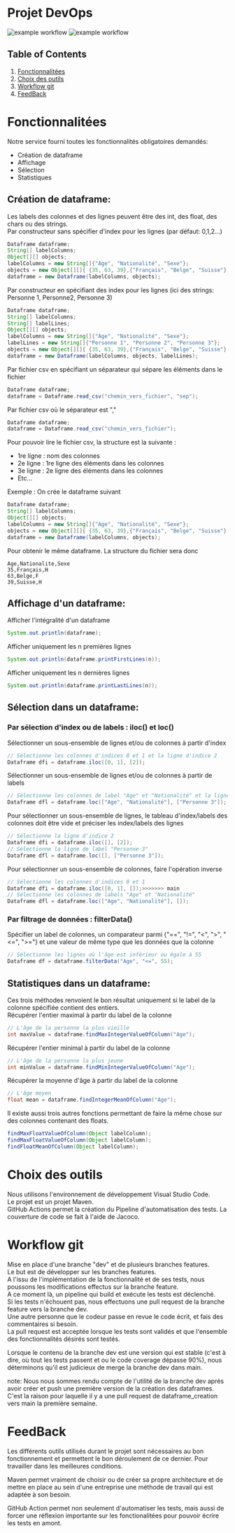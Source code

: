 # Projet DevOps
![example workflow](https://github.com/perringe/project_devops/actions/workflows/action_onmain.yml/badge.svg)
![example workflow](https://github.com/perringe/project_devops/actions/workflows/action_onbranch.yml/badge.svg)

## Table of Contents
1. [Fonctionnalitées](#fonctionnalitées)
2. [Choix des outils](#choix-des-outils)
3. [Workflow git](#workflow-git)
4. [FeedBack](#feedback)

# Fonctionnalitées
Notre service fourni toutes les fonctionnalités obligatoires demandés:
- Création de dataframe
- Affichage
- Sélection
- Statistiques

## Création de dataframe:  
Les labels des colonnes et des lignes peuvent être des int, des float, des chars ou des strings.  
Par constructeur sans spécifier d'index pour les lignes (par défaut: 0,1,2...)  
```java
Dataframe dataframe;
String[] labelColumns;
Object[][] objects;
labelColumns = new String[]{"Age", "Nationalité", "Sexe"};
objects = new Object[][]{ {35, 63, 39},{"Français", "Belge", "Suisse"},{'H', 'F', 'H'} };
dataframe = new Dataframe(labelColumns, objects);
```
Par constructeur en spécifiant des index pour les lignes (ici des strings: Personne 1, Personne2, Personne 3)
```java
Dataframe dataframe;
String[] labelColumns;
String[] labelLines;
Object[][] objects;
labelColumns = new String[]{"Age", "Nationalité", "Sexe"};
labelLines = new String[]{"Personne 1", "Personne 2", "Personne 3"};
objects = new Object[][]{ {35, 63, 39},{"Français", "Belge", "Suisse"},{'H', 'F', 'H'} };
dataframe = new Dataframe(labelColumns, objects, labelLines);
```
Par fichier csv en spécifiant un séparateur qui sépare les éléments dans le fichier
```java
Dataframe dataframe;
dataframe = Dataframe.read_csv("chemin_vers_fichier", "sep");
```
Par fichier csv où le séparateur est ","
```java
Dataframe dataframe;
dataframe = Dataframe.read_csv("chemin_vers_fichier");
```
Pour pouvoir lire le fichier csv, la structure est la suivante :
  - 1re ligne : nom des colonnes
  - 2e ligne : 1re ligne des éléments dans les colonnes
  - 3e ligne : 2e ligne des éléments dans les colonnes
  - Etc...


Exemple : On crée le dataframe suivant
```java
Dataframe dataframe;
String[] labelColumns;
Object[][] objects;
labelColumns = new String[]{"Age", "Nationalité", "Sexe"};
objects = new Object[][]{ {35, 63, 39},{"Français", "Belge", "Suisse"},{'H', 'F', 'H'} };
dataframe = new Dataframe(labelColumns, objects);
```
Pour obtenir le même dataframe. La structure du fichier sera donc
```csv
Age,Nationalite,Sexe
35,Français,H
63,Belge,F
39,Suisse,H
```
## Affichage d'un dataframe:  
Afficher l'intégralité d'un dataframe
```java
System.out.println(dataframe);
```
Afficher uniquement les n premières lignes
```java
System.out.println(dataframe.printFirstLines(n));
```

Afficher uniquement les n dernières lignes
```java
System.out.println(dataframe.printLastLines(n));
```
## Sélection dans un dataframe:
### Par sélection d'index ou de labels : iloc() et loc()
Sélectionner un sous-ensemble de lignes et/ou de colonnes à partir d'index
```java
// Sélectionne les colonnes d'indices 0 et 1 et la ligne d'indice 2
Dataframe dfi = dataframe.iloc([0, 1], [2]);
```
Sélectionner un sous-ensemble de lignes et/ou de colonnes à partir de labels
```java
// Sélectionne les colonnes de label "Age" et "Nationalité" et la ligne de label "Personne 3"
Dataframe dfl = dataframe.loc(["Age", "Nationalité"], ["Personne 3"]);
```

Pour sélectionner un sous-ensemble de lignes, le tableau d'index/labels des colonnes doit être vide et préciser les index/labels des lignes
```java
// Sélectionne la ligne d'indice 2
Dataframe dfi = dataframe.iloc([], [2]);
// Sélectionne la ligne de label "Personne 3"
Dataframe dfl = dataframe.loc([], ["Personne 3"]);
```
Pour sélectionner un sous-ensemble de colonnes, faire l'opération inverse
```java
// Sélectionne les colonnes d'indices 0 et 1
Dataframe dfi = dataframe.iloc([0, 1], []);>>>>>>> main
// Sélectionne les colonnes de labels "Age" et "Nationalité"
Dataframe dfl = dataframe.loc(["Age", "Nationalité"], []);
```
### Par filtrage de données : filterData()
Spécifier un label de colonnes, un comparateur parmi {"==", "!=", "<", ">", "<=", ">="} et une valeur de même type que les données que la colonne
```java
// Sélectionne les lignes où l'âge est inférieur ou égale à 55
Dataframe df = dataframe.filterData("Age", "<=", 55);
```

## Statistiques dans un dataframe: 
Ces trois méthodes renvoient le bon résultat uniquement si le label de la colonne spécifiée contient des entiers.  
Récupérer l'entier maximal à partir du label de la colonne  
```java
// L'âge de la personne la plus vieille
int maxValue = dataframe.findMaxIntegerValueOfColumn("Age");
```
Récupérer l'entier minimal à partir du label de la colonne  
```java
// L'âge de la personne la plus jeune
int minValue = dataframe.findMinIntegerValueOfColumn("Age");
```
Récupérer la moyenne d'âge à partir du label de la colonne  
```java
// L'âge moyen
float mean = dataframe.findIntegerMeanOfColumn("Age");
```

Il existe aussi trois autres fonctions permettant de faire la même chose sur des colonnes contenant des floats.
```java
findMaxFloatValueOfColumn(Object labelColumn);
findMaxFloatValueOfColumn(Object labelColumn);
findFloatMeanOfColumn(Object labelColumn);
```

# Choix des outils
Nous utilisons l'environnement de développement Visual Studio Code.  
Le projet est un projet Maven.  
GitHub Actions permet la création du Pipeline d'automatisation des tests. 
La couverture de code se fait à l'aide de Jacoco.  

# Workflow git
Mise en place d'une branche "dev" et de plusieurs branches features.  
Le but est de développer sur les branches features.   
A l'issu de l'implémentation de la fonctionnalité et de ses tests, nous poussons les modifications effectus sur la branche feature.  
A ce moment là, un pipeline qui build et exécute les tests est déclenché.  
Si les tests n'échouent pas, nous effectuons une pull request de la branche feature vers la branche dev.  
Une autre personne que le codeur passe en revue le code écrit, et fais des commentaires si besoin.  
La pull request est acceptée lorsque les tests sont validés et que l'ensemble des fonctionnalités désirés sont testés.  

Lorsque le contenu de la branche dev est une version qui est stable (c'est à dire, où tout les tests passent et ou le code coverage dépasse 90%), nous déterminons qu'il est judicieux de merge la branche dev dans main.

note: Nous nous sommes rendu compte de l'utilité de la branche dev après avoir créer et push une première version de la création des dataframes.
C'est la raison pour laquelle il y a une pull request de dataframe_creation vers main la première semaine.  

# FeedBack
Les différents outils utilisés durant le projet sont nécessaires au bon fonctionnement et permettent le bon déroulement de ce dernier. Pour travailler dans les meilleures conditions.

Maven permet vraiment de choisir ou de créer sa propre architecture et de mettre en place au sein d'une entreprise une méthode de travail qui est adaptée à son besoin. 

GitHub Action permet non seulement d'automatiser les tests, mais aussi de forcer une réflexion importante sur les fonctionalitées pour pouvoir écrire les tests en amont.
